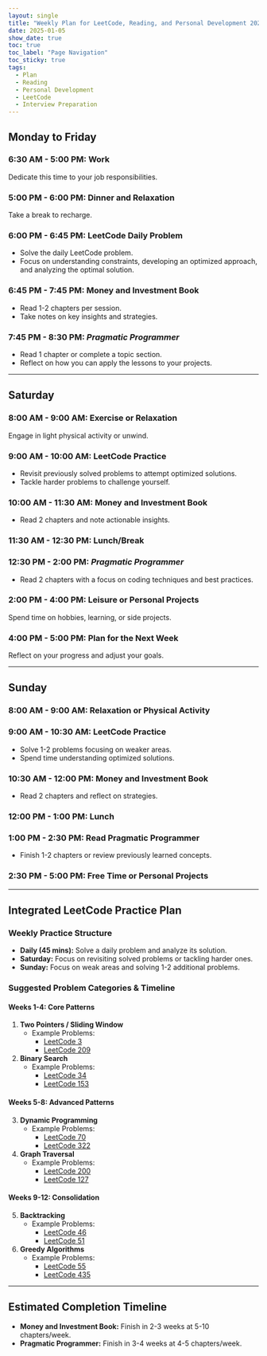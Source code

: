 ```yaml
---
layout: single
title: "Weekly Plan for LeetCode, Reading, and Personal Development 2025"
date: 2025-01-05
show_date: true
toc: true
toc_label: "Page Navigation"
toc_sticky: true
tags:
  - Plan
  - Reading
  - Personal Development
  - LeetCode
  - Interview Preparation
---
```


## Monday to Friday

### 6:30 AM - 5:00 PM: Work

Dedicate this time to your job responsibilities.

### 5:00 PM - 6:00 PM: Dinner and Relaxation

Take a break to recharge.

### 6:00 PM - 6:45 PM: LeetCode Daily Problem

- Solve the daily LeetCode problem.
- Focus on understanding constraints, developing an optimized approach, and analyzing the optimal solution.

### 6:45 PM - 7:45 PM: Money and Investment Book

- Read 1-2 chapters per session.
- Take notes on key insights and strategies.

### 7:45 PM - 8:30 PM: *Pragmatic Programmer*

- Read 1 chapter or complete a topic section.
- Reflect on how you can apply the lessons to your projects.

---

## Saturday

### 8:00 AM - 9:00 AM: Exercise or Relaxation

Engage in light physical activity or unwind.

### 9:00 AM - 10:00 AM: LeetCode Practice

- Revisit previously solved problems to attempt optimized solutions.
- Tackle harder problems to challenge yourself.

### 10:00 AM - 11:30 AM: Money and Investment Book

- Read 2 chapters and note actionable insights.

### 11:30 AM - 12:30 PM: Lunch/Break

### 12:30 PM - 2:00 PM: _Pragmatic Programmer_

- Read 2 chapters with a focus on coding techniques and best practices.

### 2:00 PM - 4:00 PM: Leisure or Personal Projects

Spend time on hobbies, learning, or side projects.

### 4:00 PM - 5:00 PM: Plan for the Next Week

Reflect on your progress and adjust your goals.

---

## Sunday

### 8:00 AM - 9:00 AM: Relaxation or Physical Activity

### 9:00 AM - 10:30 AM: LeetCode Practice

- Solve 1-2 problems focusing on weaker areas.
- Spend time understanding optimized solutions.

### 10:30 AM - 12:00 PM: Money and Investment Book

- Read 2 chapters and reflect on strategies.

### 12:00 PM - 1:00 PM: Lunch

### 1:00 PM - 2:30 PM: Read Pragmatic Programmer

- Finish 1-2 chapters or review previously learned concepts.

### 2:30 PM - 5:00 PM: Free Time or Personal Projects

---

## Integrated LeetCode Practice Plan

### Weekly Practice Structure

- **Daily (45 mins):** Solve a daily problem and analyze its solution.
- **Saturday:** Focus on revisiting solved problems or tackling harder ones.
- **Sunday:** Focus on weak areas and solving 1-2 additional problems.

### Suggested Problem Categories & Timeline

#### Weeks 1-4: Core Patterns

1. **Two Pointers / Sliding Window**
   - Example Problems:
     - [LeetCode 3](https://leetcode.com/problems/longest-substring-without-repeating-characters)
     - [LeetCode 209](https://leetcode.com/problems/minimum-size-subarray-sum)
2. **Binary Search**
   - Example Problems:
     - [LeetCode 34](https://leetcode.com/problems/find-first-and-last-position-of-element-in-sorted-array)
     - [LeetCode 153](https://leetcode.com/problems/find-minimum-in-rotated-sorted-array)

#### Weeks 5-8: Advanced Patterns

3. **Dynamic Programming**
   - Example Problems:
     - [LeetCode 70](https://leetcode.com/problems/climbing-stairs)
     - [LeetCode 322](https://leetcode.com/problems/coin-change)
4. **Graph Traversal**
   - Example Problems:
     - [LeetCode 200](https://leetcode.com/problems/number-of-islands)
     - [LeetCode 127](https://leetcode.com/problems/word-ladder)

#### Weeks 9-12: Consolidation

5. **Backtracking**
   - Example Problems:
     - [LeetCode 46](https://leetcode.com/problems/permutations)
     - [LeetCode 51](https://leetcode.com/problems/n-queens)
6. **Greedy Algorithms**
   - Example Problems:
     - [LeetCode 55](https://leetcode.com/problems/jump-game)
     - [LeetCode 435](https://leetcode.com/problems/non-overlapping-intervals)

---

## Estimated Completion Timeline

- **Money and Investment Book:** Finish in 2-3 weeks at 5-10 chapters/week.
- **Pragmatic Programmer:** Finish in 3-4 weeks at 4-5 chapters/week.


